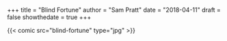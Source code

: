 +++
title = "Blind Fortune"
author = "Sam Pratt"
date = "2018-04-11"
draft = false
showthedate = true
+++

{{< comic src="blind-fortune" type="jpg" >}}
